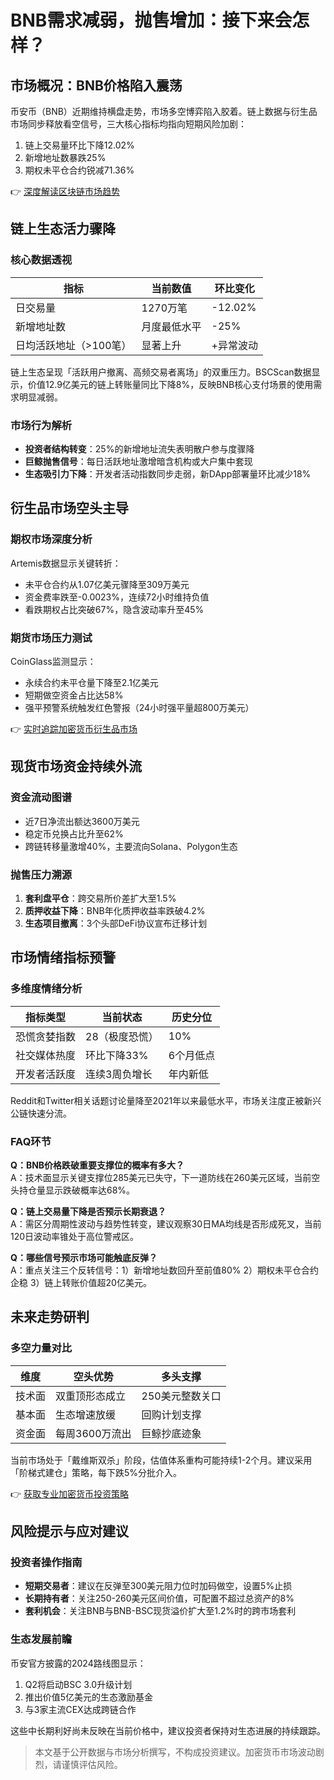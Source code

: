 # BNB需求减弱，抛售增加：接下来会怎样？

## 市场概况：BNB价格陷入震荡
币安币（BNB）近期维持横盘走势，市场多空博弈陷入胶着。链上数据与衍生品市场同步释放看空信号，三大核心指标均指向短期风险加剧：
1. 链上交易量环比下降12.02%
2. 新增地址数暴跌25%
3. 期权未平仓合约锐减71.36%

👉 [深度解读区块链市场趋势](https://bit.ly/okx_welcome)

## 链上生态活力骤降
### 核心数据透视
| 指标                | 当前数值       | 环比变化   |
|---------------------|----------------|------------|
| 日交易量            | 1270万笔       | -12.02%    |
| 新增地址数          | 月度最低水平   | -25%       |
| 日均活跃地址（>100笔）| 显著上升       | +异常波动  |

链上生态呈现「活跃用户撤离、高频交易者离场」的双重压力。BSCScan数据显示，价值12.9亿美元的链上转账量同比下降8%，反映BNB核心支付场景的使用需求明显减弱。

### 市场行为解析
- **投资者结构转变**：25%的新增地址流失表明散户参与度骤降
- **巨鲸抛售信号**：每日活跃地址激增暗含机构或大户集中套现
- **生态吸引力下降**：开发者活动指数同步走弱，新DApp部署量环比减少18%

## 衍生品市场空头主导
### 期权市场深度分析
Artemis数据显示关键转折：
- 未平仓合约从1.07亿美元骤降至309万美元
- 资金费率跌至-0.0023%，连续72小时维持负值
- 看跌期权占比突破67%，隐含波动率升至45%

### 期货市场压力测试
CoinGlass监测显示：
- 永续合约未平仓量下降至2.1亿美元
- 短期做空资金占比达58%
- 强平预警系统触发红色警报（24小时强平量超800万美元）

👉 [实时追踪加密货币衍生品市场](https://bit.ly/okx_welcome)

## 现货市场资金持续外流
### 资金流动图谱
- 近7日净流出额达3600万美元
- 稳定币兑换占比升至62%
- 跨链转移量激增40%，主要流向Solana、Polygon生态

### 抛售压力溯源
1. **套利盘平仓**：跨交易所价差扩大至1.5%
2. **质押收益下降**：BNB年化质押收益率跌破4.2%
3. **生态项目撤离**：3个头部DeFi协议宣布迁移计划

## 市场情绪指标预警
### 多维度情绪分析
| 指标类型   | 当前状态      | 历史分位 |
|------------|---------------|----------|
| 恐慌贪婪指数 | 28（极度恐慌） | 10%      |
| 社交媒体热度 | 环比下降33%   | 6个月低点|
| 开发者活跃度 | 连续3周负增长 | 年内新低 |

Reddit和Twitter相关话题讨论量降至2021年以来最低水平，市场关注度正被新兴公链快速分流。

### FAQ环节
**Q：BNB价格跌破重要支撑位的概率有多大？**  
A：技术面显示关键支撑位285美元已失守，下一道防线在260美元区域，当前空头持仓量显示跌破概率达68%。

**Q：链上交易量下降是否预示长期衰退？**  
A：需区分周期性波动与趋势性转变，建议观察30日MA均线是否形成死叉，当前120日波动率锥处于高位警戒区。

**Q：哪些信号预示市场可能触底反弹？**  
A：重点关注三个反转信号：1）新增地址数回升至前值80% 2）期权未平仓合约企稳 3）链上转账价值超20亿美元。

## 未来走势研判
### 多空力量对比
| 维度         | 空头优势       | 多头支撑       |
|--------------|----------------|----------------|
| 技术面       | 双重顶形态成立 | 250美元整数关口|
| 基本面       | 生态增速放缓   | 回购计划支撑   |
| 资金面       | 每周3600万流出 | 巨鲸抄底迹象   |

当前市场处于「戴维斯双杀」阶段，估值体系重构可能持续1-2个月。建议采用「阶梯式建仓」策略，每下跌5%分批介入。

👉 [获取专业加密货币投资策略](https://bit.ly/okx_welcome)

## 风险提示与应对建议
### 投资者操作指南
- **短期交易者**：建议在反弹至300美元阻力位时加码做空，设置5%止损
- **长期持有者**：关注250-260美元区间价值，可配置不超过总资产的8%
- **套利机会**：关注BNB与BNB-BSC现货溢价扩大至1.2%时的跨市场套利

### 生态发展前瞻
币安官方披露的2024路线图显示：
1. Q2将启动BSC 3.0升级计划
2. 推出价值5亿美元的生态激励基金
3. 与3家主流CEX达成跨链合作

这些中长期利好尚未反映在当前价格中，建议投资者保持对生态进展的持续跟踪。

> 本文基于公开数据与市场分析撰写，不构成投资建议。加密货币市场波动剧烈，请谨慎评估风险。